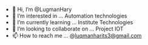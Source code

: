 - 👋 Hi, I’m @LugmanHary
- 👀 I’m interested in ... Automation technologies
- 🌱 I’m currently learning ... Institute Technologies
- 💞️ I’m looking to collaborate on ... Project IOT
- 📫 How to reach me ... @luqmanharits3@gmail.com

<!---
LugmanHary/LugmanHary is a ✨ special ✨ repository because its `README.md` (this file) appears on your GitHub profile.
You can click the Preview link to take a look at your changes.
--->

